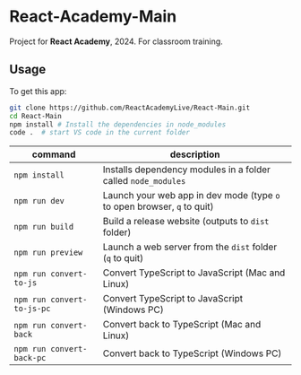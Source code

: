 # React-Academy-Main

Project for **React Academy**, 2024. For classroom training.

## Usage

To get this app:

```bash
git clone https://github.com/ReactAcademyLive/React-Main.git
cd React-Main
npm install # Install the dependencies in node_modules
code .  # start VS code in the current folder
```

| command                    | description                                                             |
| -------------------------- | ----------------------------------------------------------------------- |
| `npm install`              | Installs dependency modules in a folder called `node_modules`           |
| `npm run dev`              | Launch your web app in dev mode (type `o` to open browser, `q` to quit) |
| `npm run build`            | Build a release website (outputs to `dist` folder)                      |
| `npm run preview`          | Launch a web server from the `dist` folder (`q` to quit)                |
| `npm run convert-to-js`    | Convert TypeScript to JavaScript (Mac and Linux)                        |
| `npm run convert-to-js-pc` | Convert TypeScript to JavaScript (Windows PC)                           |
| `npm run convert-back`     | Convert back to TypeScript (Mac and Linux)                              |
| `npm run convert-back-pc`  | Convert back to TypeScript (Windows PC)                                 |
